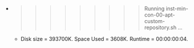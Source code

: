 * >>>>>>>>> Running inst-min-con-00-apt-custom-repository.sh ...
  * Disk size = 393700K. Space Used = 3608K. Runtime = 00:00:00:04.
